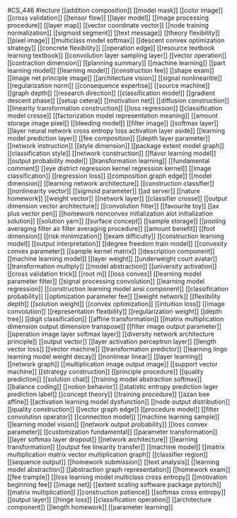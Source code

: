 #CS_446
#lecture
[[addition composition]]
[[model mask]]
[[color image]]
[[cross validation]]
[[tensor flow]]
[[layer model]]
[[image processing procedure]]
[[layer map]]
[[vector coordinate vector]]
[[node training normalization]]
[[sigmoid segment]]
[[text message]]
[[theory flexibility]]
[[pixel image]]
[[multiclass model softmax]]
[[descent convex optimization strategy]]
[[concrete flexibility]]
[[operation edge]]
[[resource textbook learning textbook]]
[[convolution layer sampling layer]]
[[vector operation]]
[[contraction dimension]]
[[planning summary]]
[[machine learning]]
[[part learning model]]
[[learning model]]
[[construction fee]]
[[shape exam]]
[[image net principle image]]
[[architecture vision]]
[[signal nonlinearitie]]
[[regularization norm]]
[[consequence expertise]]
[[source machine]]
[[graph depth]]
[[research direction]]
[[classification model]]
[[gradient descent phase]]
[[setup cetera]]
[[motivation net]]
[[diffusion construction]]
[[linearity transformation construction]]
[[loss regression]]
[[classification model crosse]]
[[factorization model representation meaning]]
[[amount storage image pixel]]
[[bleeding model]]
[[filter image]]
[[softmax layer]]
[[layer neural network cross entropy loss activation layer aside]]
[[learning model prediction layer]]
[[fee composition]]
[[depth layer parameter]]
[[network instruction]]
[[style dimension]]
[[package extent model graph]]
[[classification style]]
[[network construction]]
[[flavor learning model]]
[[output probability model]]
[[transformation learning]]
[[fundamental comment]]
[[eye district regression kernel regression kernel]]
[[image classification]]
[[regression loss]]
[[composition graph edge]]
[[model dimension]]
[[learning network architecture]]
[[construction classifier]]
[[nonlinearity vector]]
[[sigmoid parameter]]
[[ad server]]
[[nature homework]]
[[weight vector]]
[[network layer]]
[[classifier crosse]]
[[output dimension vector architecture]]
[[convolution filter]]
[[favourite toy]]
[[ax plus vector pen]]
[[homework nonconvex initialization alot initialization solution]]
[[solution yarn]]
[[surface concept]]
[[sample storage]]
[[pooling averaging filter air filter averaging procedure]]
[[amount benefit]]
[[foot dimension]]
[[risk minimization]]
[[exam difficulty]]
[[construction learning model]]
[[output interpretation]]
[[degree freedom train model]]
[[convexity convex parameter]]
[[sample kernel matrix]]
[[description component]]
[[machine learning model]]
[[layer weight]]
[[underweight court avatar]]
[[transformation multiply]]
[[model abstraction]]
[[university activation]]
[[cross validation trick]]
[[root m]]
[[loss convex]]
[[learning model parameter filter]]
[[signal processing convolution]]
[[learning model regression]]
[[construction learning model ansi component]]
[[classification probability]]
[[optimization parameter fee]]
[[weight network]]
[[flexibility depth]]
[[solution weight]]
[[convex optimization]]
[[intuition loss]]
[[image convolution]]
[[representation flexibility]]
[[regularization weight]]
[[depth tree]]
[[digit classification]]
[[affine transformation]]
[[matrix multiplication dimension output dimension transpose]]
[[filter image output parameter]]
[[operation image layer softmax layer]]
[[diversity network architecture principle]]
[[output vector]]
[[layer activation perceptron layer]]
[[length vector loss]]
[[vector machine]]
[[transformation predictor]]
[[learning lingo learning model weight decay]]
[[nonlinear linear]]
[[layer learning]]
[[network graph]]
[[multiplication image output image]]
[[support vector machine]]
[[strategy construction]]
[[principle procedure]]
[[quality prediction]]
[[solution chat]]
[[training model abstraction softmax]]
[[balance coding]]
[[notion behavior]]
[[statistic entropy prediction lager prediction label]]
[[concept theory]]
[[training procedure]]
[[azan bee affine]]
[[activation learning model dysfunction]]
[[node output distribution]]
[[quality construction]]
[[vector graph edge]]
[[procedure model]]
[[filter convolution operator]]
[[connection model]]
[[machine learning sample]]
[[learning model vision]]
[[network output probability]]
[[loss convex parameter]]
[[customization fundamental]]
[[parameter transformation]]
[[layer softmax layer dropout]]
[[network architecture]]
[[learning transformation]]
[[output fee linearity transfer]]
[[machine model]]
[[matrix multiplication matrix vector multiplication graph]]
[[classifier region]]
[[sequence output]]
[[homework submission]]
[[text analysis]]
[[learning model abstraction]]
[[abstraction graph representation]]
[[homework exam]]
[[fee trample]]
[[loss learning model multiclass cross entropy]]
[[motivation beginning fee]]
[[image net]]
[[extent scaling software package pytorch]]
[[matrix multiplication]]
[[construction patience]]
[[softmax cross entropy]]
[[output layer]]
[[hinge loss]]
[[classification operation]]
[[architecture component]]
[[length homework]]
[[parameter learning]]
